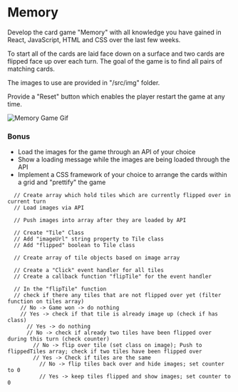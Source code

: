 # Memory

Develop the card game "Memory" with all knowledge you have gained in React, JavaScript, HTML and CSS over the last few weeks.

To start all of the cards are laid face down on a surface and two cards are flipped face up over each turn. The goal of the game is to find all pairs of matching cards.

The images to use are provided in "/src/img" folder.

Provide a "Reset" button which enables the player restart the game at any time.

![Memory Game Gif](https://media.giphy.com/media/t32aaMe14FANW/giphy.gif)

### Bonus

- Load the images for the game through an API of your choice
- Show a loading message while the images are being loaded through the API
- Implement a CSS framework of your choice to arrange the cards within a grid and "prettify" the game

```// Create array to hold all images
  // Create array which hold tiles which are currently flipped over in current turn
  // Load images via API

  // Push images into array after they are loaded by API

  // Create "Tile" Class
  // Add "imageUrl" string property to Tile class
  // Add "flipped" boolean to Tile class

  // Create array of tile objects based on image array

  // Create a "Click" event handler for all tiles
  // Create a callback function "flipTile" for the event handler

  // In the "flipTile" function
  // check if there any tiles that are not flipped over yet (filter function on tiles array)
    // No -> Game won -> do nothing
    // Yes -> check if that tile is already image up (check if has class)
      // Yes -> do nothing
      // No -> check if already two tiles have been flipped over during this turn (check counter)
        // No -> flip over tile (set class on image); Push to flippedTiles array; check if two tiles have been flipped over
        // Yes -> Check if tiles are the same
          // No -> flip tiles back over and hide images; set counter to 0
          // Yes -> keep tiles flipped and show images; set counter to 0
```
